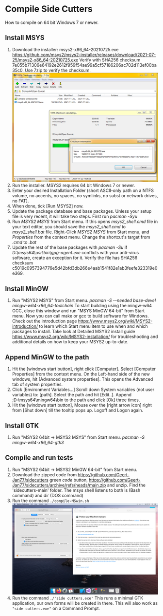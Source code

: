 
# Compile Side Cutters

How to compile on 64 bit Windows 7 or newer.

## Install MSYS

1. Download the installer: msys2-x86_64-20210725.exe https://github.com/msys2/msys2-installer/releases/download/2021-07-25/msys2-x86_64-20210725.exe Verify with SHA256 checksum 7e055b71306e64192e2612f959f54ae99a5cf57186206ac702d113ef00ba35c0. Use 7zip to verify the checksum.
![Screenshot](screenshot1.png)
2. Run the installer. MSYS2 requires 64 bit Windows 7 or newer.
3. Enter your desired Installation Folder (short ASCII-only path on a NTFS volume, no accents, no spaces, no symlinks, no subst or network drives, no FAT).
4. When done, tick [Run MSYS2] now.
5. Update the package database and base packages. Unless your setup file is very recent, it will take two steps. First run *pacman -Syu*
6. Run *MSYS2 MSYS* from Start menu. If this opens *msys2_shell.cmd* file in your text editor, you should save the *msys2_shell.cmd* to *msys2_shell.bat* file. Right-Click *MSYS2 MSYS* from Start menu, and *Properties* from the context menu. Change the shortcut's target from *.cmd* to *.bat*
7. Update the rest of the base packages with *pacman -Su* if *D:\msys64\usr\bin\gpg-agent.exe* conflicts with your anti-virus software, create an exception for it. Verify the file has SHA256 checksum c5019c0957394776e5d42bfd3db266e4aab1541f82e1ab3feefe323319e0e369.

## Install MinGW

1. Run "MSYS2 MSYS" from Start menu. *pacman -S --needed base-devel mingw-w64-x86_64-toolchain*
   To start building using the mingw-w64 GCC, close this window and run "MSYS MinGW 64-bit" from Start menu. Now you can call make or gcc to build software for Windows. Check out the introduction page https://www.msys2.org/wiki/MSYS2-introduction/ to learn which Start menu item to use when and which packages to install. Take look at Detailed MSYS2 install guide https://www.msys2.org/wiki/MSYS2-installation/ for troubleshooting and additional details on how to keep your MSYS2 up-to-date.

## Append MinGW to the path

1.  Hit the [windows start button], right click [Computer]. Select [Computer Properties] from the context menu. On the Left-hand side of the new windows, 
hit [Advanced system properties]. This opens the Advanced tab of system properties.
2.  Click [Environment Variables...]  Scroll down System variables (not user variables) to: [path]. Select the path and hit [Edit..]. 
Append ;D:\msys64\mingw64\bin to the path and click [Ok] three times. 
3.  Hit the [windows start button], Mouse over the [right arrow icon] right from [Shut down] till the tooltip pops up. Logoff and Logon again. 

## Install GTK

1. Run "MSYS2 64bit -> MSYS2 MSYS" from Start menu. *pacman -S mingw-w64-x86_64-gtk3* 

## Compile and run tests

1.  Run "MSYS2 64bit -> MSYS2 MinGW 64-bit" from Start menu. 
2.  Download the zipped code from https://github.com/Geert-Jan77/sidecutters green *code* button, https://github.com/Geert-Jan77/sidecutters/archive/refs/heads/main.zip and unzip. Find the 'sidecutters-main' folder. The msys shell listens to both ls (Bash command) and dir (DOS command)
3.  Run the command <code>./compile-MSwin.sh</code>
![Screenshot](Screenshot.png)
4.  Run the command <code>./'side cutters.exe'</code> This runs a minimal GTK application, our own forms will be created in there. This will also work as <code>"side cutters.exe"</code> on a Command Prompt.
 
